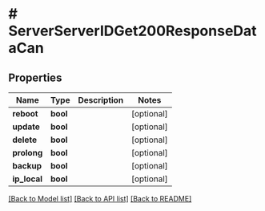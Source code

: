 # # ServerServerIDGet200ResponseDataCan

## Properties

Name | Type | Description | Notes
------------ | ------------- | ------------- | -------------
**reboot** | **bool** |  | [optional]
**update** | **bool** |  | [optional]
**delete** | **bool** |  | [optional]
**prolong** | **bool** |  | [optional]
**backup** | **bool** |  | [optional]
**ip_local** | **bool** |  | [optional]

[[Back to Model list]](../../README.md#models) [[Back to API list]](../../README.md#endpoints) [[Back to README]](../../README.md)
